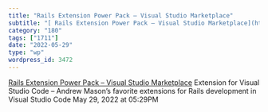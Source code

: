 ```yaml
---
title: "Rails Extension Power Pack – Visual Studio Marketplace"
subtitle: "[ Rails Extension Power Pack – Visual Studio Marketplace](https://marketplace.visualstudio.com/items..."
category: "180"
tags: ["1711"]
date: "2022-05-29"
type: "wp"
wordpress_id: 3472
---
```

[ Rails Extension Power Pack – Visual Studio Marketplace](https://marketplace.visualstudio.com/items?itemName=andrewmcodes.rails-extension-power-pack&utm_campaign=Ruby%20Radar&utm_medium=email&utm_source=Revue%20newsletter)
 Extension for Visual Studio Code – Andrew Mason’s favorite extensions for Rails development in Visual Studio Code
May 29, 2022 at 05:29PM